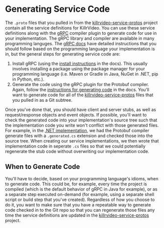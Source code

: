 # Generating Service Code

The `.proto` files that you pulled in from the [killrvideo-service-protos][service-protos]
project contain all the service definitions for KillrVideo. You can use these service
definitions along with the [gRPC][grpc] compiler plugin to generate code for use in your
implementation. The gRPC library and compiler are available in many programming languges.
The [gRPC docs][grpc-docs] have detailed instructions that you should follow based on the
programming language your implementation is in, but the general steps for generating service
code are:

1. Install gRPC (using the [install instructions][grpc-install] in the docs). This usually 
involves installing a package using the package manager for your programming language (i.e.
Maven or Gradle in Java, NuGet in .NET, pip in Python, etc.).
1. Generate the code using the gRPC plugin for the Protobuf compiler. Again, follow the
[instructions for generating code][grpc-generate] in the docs. You'll want to generate code
for all of the [killrvideo-service-protos][service-protos] files that you pulled in as a Git
subtree.

Once you've done that, you should have client and server stubs, as well as request/response
objects and event objects. If possible, you'll want to check the generated code into your
implementation's source tree such that the implementation code you write won't conflict with
those generated files. For example, in the [.NET implementation][csharp], we had the Protobuf
compiler generate files with a `.generated.cs` extension and checked those into the source 
tree. When creating our service implementations, we then wrote that implementation code in 
seperate `.cs` files so that we could potentially regenerate the stub code without 
overwriting our implementation code.

## When to Generate Code

You'll have to decide, based on your programming language's idioms, when to generate code. 
This could be, for example, every time the project is compiled (which is the default 
behavior of gRPC in Java for example), or as a separate step executed on-demand (for 
example, using a separate shell script or build step that you've created). Regardless of how
you choose to do it, you want to make sure that you have a repeatable way to generate code 
checked in to the Git repo so that you can regenerate those files any time the service 
definitions are updated in the [killrvideo-service-protos][service-protos] project.

[service-protos]: https://github.com/KillrVideo/killrvideo-service-protos
[grpc]: http://www.grpc.io/
[grpc-docs]: http://www.grpc.io/docs/
[grpc-install]: http://www.grpc.io/docs/#install-grpc
[grpc-generate]: http://www.grpc.io/docs/#generating-grpc-code
[csharp]: https://github.com/luketillman/killrvideo-csharp